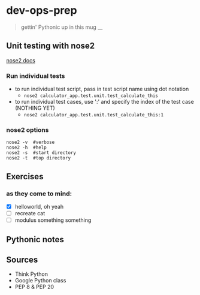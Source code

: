 # dev-ops-prep
> gettin' Pythonic up in this mug
__

## Unit testing with nose2
[nose2 docs](http://nose2.readthedocs.io/en/latest/usage.html)  
### Run individual tests
- to run individual test script, pass in test script name using dot notation
     - ```nose2 calculator_app.test.unit.test_calculate_this```
- to run individual test cases, use ':' and specify the index of the test case (NOTHING YET)
     - ```nose2 calculator_app.test.unit.test_calculate_this:1```

### nose2 options
```
nose2 -v  #verbose
nose2 -h  #help
nose2 -s  #start directory
nose2 -t  #top directory
```


## Exercises
### as they come to mind:
- [x] helloworld, oh yeah
- [ ] recreate cat
- [ ] modulus something something

## Pythonic notes

## Sources
- Think Python
- Google Python class
- PEP 8 & PEP 20
